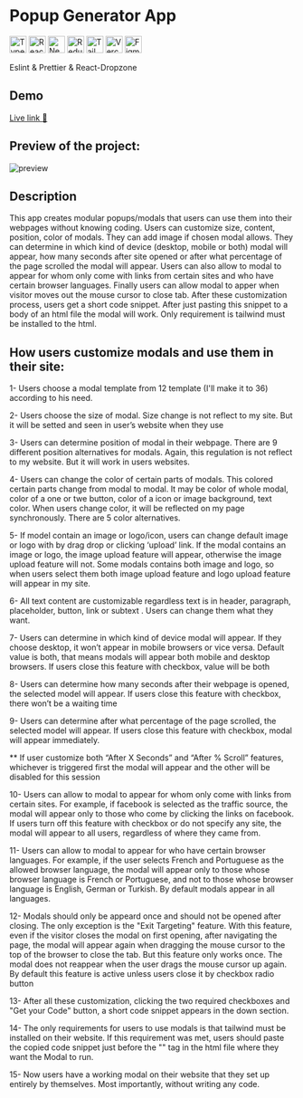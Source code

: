# Popup Generator App
<a href="https://www.typescriptlang.org/" rel="nofollow"><img src="https://user-images.githubusercontent.com/94041207/199491139-83224f69-3533-431c-8c08-b70e0a1990f7.png" height="30" alt="Typescript" data-canonical-src="https://cdn.jsdelivr.net/gh/devicons/devicon/icons/typescript/typescript-original.svg" style="max-width: 100%;"></a>
<a href="https://reactjs.org/" rel="nofollow"><img src="https://user-images.githubusercontent.com/94041207/199491176-6fbe9d1f-d04c-4a6c-bdaf-ec4a6a397dfc.png" height="30" alt="React" data-canonical-src="https://cdn.jsdelivr.net/gh/devicons/devicon/icons/react/react-original.svg" style="max-width: 100%;"></a>
<a href="https://nextjs.org/docs" rel="nofollow"><img src="https://user-images.githubusercontent.com/94041207/199491195-e7180506-b458-4c71-ae39-441484b3c898.png" height="30" alt="NextJs" data-canonical-src="https://cdn.jsdelivr.net/gh/devicons/devicon/icons/nextjs/nextjs-original.svg" style="max-width: 100%;"></a>
<a href="https://redux.js.org/" rel="nofollow"><img src="https://user-images.githubusercontent.com/94041207/199491190-3b78537e-4e77-430d-9fda-056ec9ed0a98.png" height="30" alt="Redux" data-canonical-src="https://cdn.jsdelivr.net/gh/devicons/devicon/icons/redux/redux-original.svg" style="max-width: 100%;"></a>
<a href="https://tailwindcss.com/" rel="nofollow"><img src="https://user-images.githubusercontent.com/94041207/199491247-ab66b5e4-5750-47a3-8955-dd9ae75c596c.png" height="30" alt="TailwindCSS" data-canonical-src="https://cdn.jsdelivr.net/gh/devicons/devicon/icons/tailwindcss/tailwindcss-plain.svg" style="max-width: 100%;"></a>
<a href="https://vercel.com/" rel="nofollow"><img src="https://user-images.githubusercontent.com/94041207/199493665-4c2af34d-d636-4bc5-98e8-896019462af0.png"  height="30" alt="Vercel" style="max-width: 100%;"></a>
<a href="https://www.figma.com/" rel="nofollow"><img src="https://user-images.githubusercontent.com/94041207/199493671-048b1a30-324d-4806-a7e6-fb9d9f89dc89.png"  height="30" alt="Figma" data-canonical-src="https://cdn.jsdelivr.net/gh/devicons/devicon/icons/figma/figma-original.svg" style="max-width: 100%;"></a>

<p>Eslint & Prettier & React-Dropzone </p>

## Demo

<a href="https://popup-generator.vercel.app/" target="_blank"> Live link 🚀 </a>

## Preview of the project:

![preview](/assets/preview.gif)
## Description 
This app creates modular popups/modals that users can use them into their webpages without knowing coding. Users can customize size, content, position, color of modals. They can add image if chosen modal allows. They can determine in which kind of device (desktop, mobile or both) modal will appear, how many seconds after site opened or after what percentage of the page scrolled the modal will appear. Users can also allow to modal to appear for whom only come with links from certain sites and who have certain browser languages. Finally users can allow modal to apper when visitor moves out the mouse cursor to close tab. After these customization process, users get a short code snippet. After just pasting this snippet to a body of an html file the modal will work. Only requirement is tailwind must be installed to the html.

## How users customize modals and use them in their site:  
1- Users choose a modal template from 12 template (I'll make it to 36) according to his need. 

2- Users choose the size of modal. Size change is not reflect to my site. But it will be setted and seen in user’s website when they use

3- Users can determine position of modal in their webpage. There are 9 different position alternatives for modals. Again, this regulation is not reflect to my website. But it will work in users websites.

4- Users can change the color of certain parts of modals. This colored certain parts change from modal to modal. It may be color of whole modal, color of a one or twe button, color of a icon or image background, text color. When users change color, it will be reflected on my page synchronously. There are 5 color alternatives. 

5- If model contain an image or logo/icon, users can change default image or logo with by drag drop or clicking ‘upload’ link. If the modal contains an image or logo, the image upload feature will appear, otherwise the image upload feature will not. Some modals contains both image and logo, so when users select them both image upload feature and logo upload feature will appear in my site. 

6- All text content are customizable regardless text is in header, paragraph, placeholder, button, link or subtext . Users can change them what they want. 

7- Users can determine in which kind of device modal will appear. If they choose desktop, it won’t appear in mobile browsers or vice versa. Default value is both, that means modals will appear both mobile and desktop browsers. If users close this feature with checkbox, value will be both

8- Users can determine how many seconds after their webpage is opened, the selected model will appear. If users close this feature with checkbox, there won’t be a waiting time

9- Users can determine after what percentage of the page scrolled, the selected model will appear. If users close this feature with checkbox, modal will appear immediately. 

** If user customize both “After X Seconds” and “After % Scroll” features, whichever is triggered first the modal will appear and the other will be disabled for this session

10- Users can allow to modal to appear for whom only come with links from certain sites. For example, if facebook is selected as the traffic source, the modal will appear only to those who come by clicking the links on facebook. If users turn off this feature with checkbox or do not specify any site, the modal will appear to all users, regardless of where they came from.

11- Users can allow to modal to appear for who have certain browser languages. For example, if the user selects French and Portuguese as the allowed browser language, the modal will appear only to those whose browser language is French or Portuguese, and not to those whose browser language is English, German or Turkish. By default modals appear in all languages. 

12- Modals should only be appeard once and should not be opened after closing. The only exception is the "Exit Targeting" feature. With this feature, even if the visitor closes the modal on first opening, after navigating the page, the modal will appear again when dragging the mouse cursor to the top of the browser to close the tab. But this feature only works once. The modal does not reappear when the user drags the mouse cursor up again. By default this feature is active unless users close it by checkbox radio button

13- After all these customization, clicking the two required checkboxes and "Get your Code" button, a short code snippet appears in the down section.

14- The only requirements for users to use modals is that tailwind must be installed on their website. If this requirement was met, users should paste the copied code snippet just before the "</body>" tag in the html file where they want the Modal to run. 

15- Now users have a working modal on their website that they set up entirely by themselves. Most importantly, without writing any code.
